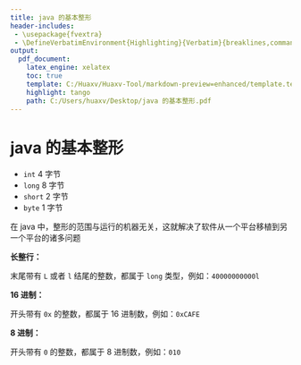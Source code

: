 ```yaml
---
title: java 的基本整形
header-includes:
 - \usepackage{fvextra}
 - \DefineVerbatimEnvironment{Highlighting}{Verbatim}{breaklines,commandchars=\\\{\}}
output:
  pdf_document:
    latex_engine: xelatex
    toc: true
    template: C:/Huaxv/Huaxv-Tool/markdown-preview=enhanced/template.tex
    highlight: tango
    path: C:/Users/huaxv/Desktop/java 的基本整形.pdf
---
```


# java 的基本整形

- `int` $4$ 字节
- `long` $8$ 字节
- `short` $2$ 字节
- `byte` $1$ 字节

在 java 中，整形的范围与运行的机器无关，这就解决了软件从一个平台移植到另一个平台的诸多问题

**长整行：**

末尾带有 `L` 或者 `l` 结尾的整数，都属于 `long` 类型，例如：`40000000000l`

**16 进制：**

开头带有 `0x` 的整数，都属于 16 进制数，例如：`0xCAFE`

**8 进制：**

开头带有 `0` 的整数，都属于 8 进制数，例如：`010`
